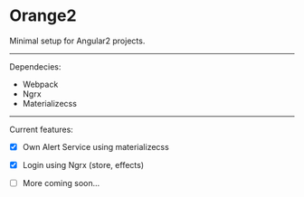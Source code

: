 # Orange2
Minimal setup for Angular2 projects.
***
Dependecies:
 - Webpack
 - Ngrx
 - Materializecss
 ***
 Current features:
  - [x] Own Alert Service using materializecss
  - [x] Login using Ngrx (store, effects)
  - [ ] More coming soon...
  
